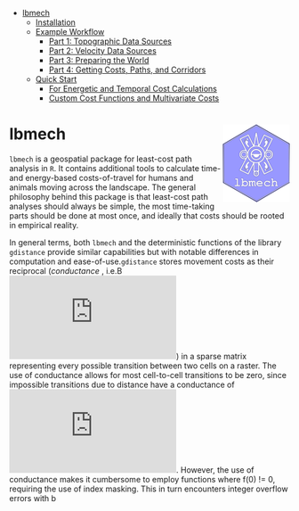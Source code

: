 -   [lbmech](#lbmech)
    -   [Installation](#installation)
    -   [Example Workflow](#example-workflow)
        -   [Part 1: Topographic Data
            Sources](#part-1-topographic-data-sources)
        -   [Part 2: Velocity Data
            Sources](#part-2-velocity-data-sources)
        -   [Part 3: Preparing the World](#part-3-preparing-the-world)
        -   [Part 4: Getting Costs, Paths, and
            Corridors](#part-4-getting-costs-paths-and-corridors)
    -   [Quick Start](#quick-start)
        -   [For Energetic and Temporal Cost
            Calculations](#for-energetic-and-temporal-cost-calculations)
        -   [Custom Cost Functions and Multivariate
            Costs](#custom-cost-functions-and-multivariate-costs)

<!-- README.md is generated from README.Rmd. Please edit that file -->

# lbmech <img src='man/figures/logo.png' align="right" height="139" />

<!-- badges: start -->
<!-- badges: end -->

`lbmech` is a geospatial package for least-cost path analysis in `R`. It
contains additional tools to calculate time- and energy-based
costs-of-travel for humans and animals moving across the landscape. The
general philosophy behind this package is that least-cost path analyses
should always be simple, the most time-taking parts should be done at
most once, and ideally that costs should be rooted in empirical reality.

In general terms, both `lbmech` and the deterministic functions of the
library `gdistance` provide similar capabilities but with notable
differences in computation and ease-of-use.`gdistance` stores movement
costs as their reciprocal (*conductance* ,
i.e.B ![1/\\textrm{resistance}](https://latex.codecogs.com/png.latex?1%2F%5Ctextrm%7Bresistance%7D "1/\textrm{resistance}"))
in a sparse matrix representing every possible transition between two
cells on a raster. The use of conductance allows for most cell-to-cell
transitions to be zero, since impossible transitions due to distance
have a conductance of
![1/\\infty = 0](https://latex.codecogs.com/png.latex?1%2F%5Cinfty%20%3D%200 "1/\infty = 0").
However, the use of conductance makes it cumbersome to employ functions
where f(0) != 0, requiring the use of index masking. This in turn
encounters integer overflow errors with b